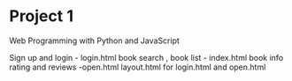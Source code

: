 # Project 1

Web Programming with Python and JavaScript

Sign up and login - login.html
book search , book list - index.html
book info rating and reviews -open.html
layout.html for login.html and open.html
